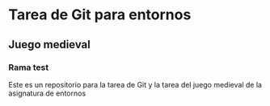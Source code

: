 # Tarea de Git para entornos

## Juego medieval

### Rama test

Este es un repositorio para la tarea de Git y la tarea del juego medieval de la asignatura de entornos
